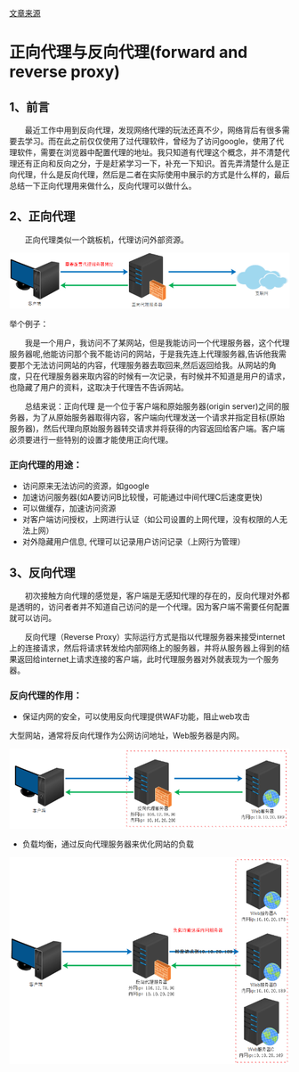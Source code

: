 [文章来源](https://www.cnblogs.com/Anker/p/6056540.html)

# 正向代理与反向代理(forward and reverse proxy)

## 1、前言

　　最近工作中用到反向代理，发现网络代理的玩法还真不少，网络背后有很多需要去学习。而在此之前仅仅使用了过代理软件，曾经为了访问google，使用了代理软件，需要在浏览器中配置代理的地址。我只知道有代理这个概念，并不清楚代理还有正向和反向之分，于是赶紧学习一下，补充一下知识。首先弄清楚什么是正向代理，什么是反向代理，然后是二者在实际使用中展示的方式是什么样的，最后总结一下正向代理用来做什么，反向代理可以做什么。

## 2、正向代理

　　正向代理类似一个跳板机，代理访问外部资源。
  
 ![正向代理](./images/forward.png)


举个例子：

　　我是一个用户，我访问不了某网站，但是我能访问一个代理服务器，这个代理服务器呢,他能访问那个我不能访问的网站，于是我先连上代理服务器,告诉他我需要那个无法访问网站的内容，代理服务器去取回来,然后返回给我。从网站的角度，只在代理服务器来取内容的时候有一次记录，有时候并不知道是用户的请求，也隐藏了用户的资料，这取决于代理告不告诉网站。

　　总结来说：正向代理 是一个位于客户端和原始服务器(origin server)之间的服务器，为了从原始服务器取得内容，客户端向代理发送一个请求并指定目标(原始服务器)，然后代理向原始服务器转交请求并将获得的内容返回给客户端。客户端必须要进行一些特别的设置才能使用正向代理。

### 正向代理的用途：
- 访问原来无法访问的资源，如google
- 加速访问服务器(如A要访问B比较慢，可能通过中间代理C后速度更快)
- 可以做缓存，加速访问资源
- 对客户端访问授权，上网进行认证（如公司设置的上网代理，没有权限的人无法上网）
- 对外隐藏用户信息, 代理可以记录用户访问记录（上网行为管理）

## 3、反向代理

　　初次接触方向代理的感觉是，客户端是无感知代理的存在的，反向代理对外都是透明的，访问者者并不知道自己访问的是一个代理。因为客户端不需要任何配置就可以访问。

　　反向代理（Reverse Proxy）实际运行方式是指以代理服务器来接受internet上的连接请求，然后将请求转发给内部网络上的服务器，并将从服务器上得到的结果返回给internet上请求连接的客户端，此时代理服务器对外就表现为一个服务器。

### 反向代理的作用：

- 保证内网的安全，可以使用反向代理提供WAF功能，阻止web攻击

大型网站，通常将反向代理作为公网访问地址，Web服务器是内网。

![反向代理](./images/reverse.png)

- 负载均衡，通过反向代理服务器来优化网站的负载

![反向代理负载均衡](./images/reverse-lb.png)
